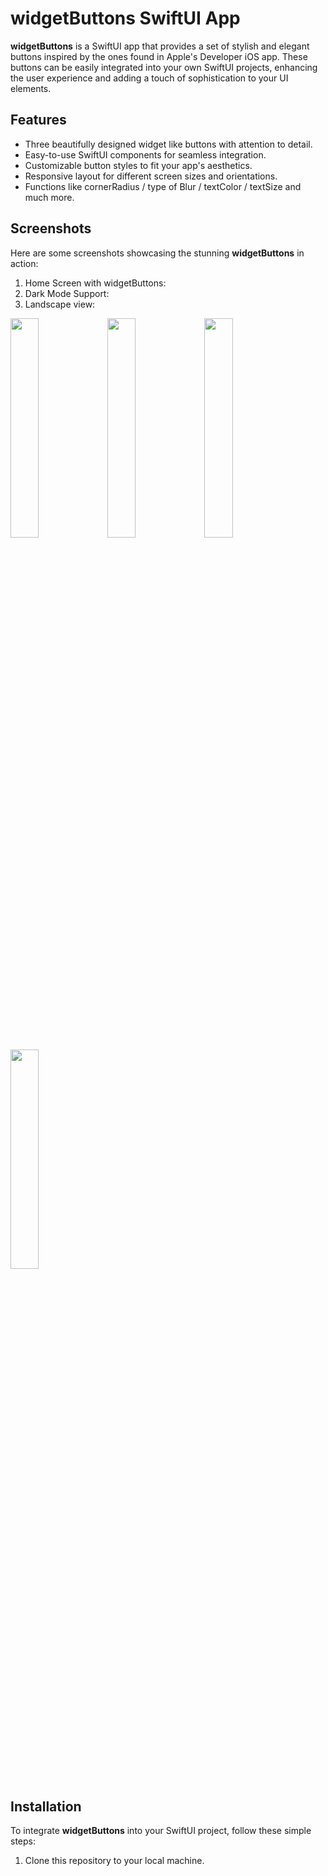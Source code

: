 # widgetButtons SwiftUI App

**widgetButtons** is a SwiftUI app that provides a set of stylish and elegant buttons inspired by the ones found in Apple's Developer iOS app. These buttons can be easily integrated into your own SwiftUI projects, enhancing the user experience and adding a touch of sophistication to your UI elements.

## Features

- Three beautifully designed widget like buttons with attention to detail.
- Easy-to-use SwiftUI components for seamless integration.
- Customizable button styles to fit your app's aesthetics.
- Responsive layout for different screen sizes and orientations.
- Functions like cornerRadius / type of Blur / textColor / textSize and much more.

## Screenshots

Here are some screenshots showcasing the stunning **widgetButtons** in action:

1. Home Screen with widgetButtons:
2. Dark Mode Support:
3. Landscape view:
   
<img src="https://github.com/RazvanO2/widgetButtons/assets/40454984/bb075cd4-718f-4aa4-a6b3-16083d697db5"  width="30%">
<img src="https://github.com/RazvanO2/widgetButtons/assets/40454984/27543496-b5b9-4868-bfa5-a50015be70ac"  width="30%">
<img src="https://github.com/RazvanO2/widgetButtons/assets/40454984/c198bcb7-b8d9-4fef-b33b-00b70fc769d1"  width="30%">
<img src="https://github.com/RazvanO2/widgetButtons/assets/40454984/cdeae2a1-6e75-4496-9869-5981ba33c470"  width="30%">


## Installation

To integrate **widgetButtons** into your SwiftUI project, follow these simple steps:

1. Clone this repository to your local machine.

